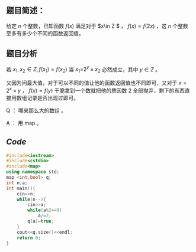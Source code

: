 ## 题目简述：

给定 $n$ 个整数，已知函数 $f(x)$ 满足对于 $x\in Z $ ， $f(x)=f(2x)$ ，这 $n$ 个整数至多有多少个不同的函数返回值。

## 题目分析

若 $x_1,x_2\in Z , f(x_1)=f(x_2)$ 当 $x_1$=$2^y\times x_2$ 必然成立，其中 $y\in Z$ 。

又因为问最大值，对于可以不同的值让他的函数返回值也不同即可，又对于 $x=2^x\times y$ ， $f(x)=f(y)$ 干脆拿到一个数就把他的质因数 $2$ 全部抛弃，剩下的东西直接用数组记录是否出现过即可。

Q ： 哪来那么大的数组 。

A ： 用 map 。

## $Code$

```cpp
#include<iostream>
#include<cstdio> 
#include<map>
using namespace std;
map <int,bool> q;
int n,a;
int main(){
	cin>>n;
	while(n--){
		cin>>a;
		while(a%2==0)
			a/=2;
		q[a]=true;
	}
	cout<<q.size()<<endl;
	return 0;
}
```
